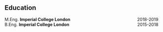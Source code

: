 ## Education

<div style="display: flex; justify-content: space-between;">
    <div>M.Eng. <strong>Imperial College London</strong> </div>
    <div style="text-align: right;">2018-2019</div>
</div>

<div style="display: flex; justify-content: space-between;">
    <div>B.Eng. <strong> Imperial College London</strong> </div>
    <div style="text-align: right;">2015-2018</div>
</div>
